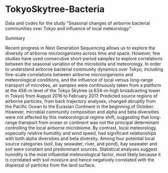 # TokyoSkytree-Bacteria

Data and codes for the study "Seasonal changes of airborne bacterial communities over Tokyo and influence of local meteorology"

Summary

Recent progress in Next Generation Sequencing allows us to explore the diversity of airborne microorganisms across time and space. However, few studies have used consecutive short-period samples to explore correlations between the seasonal variation of the microbiota and meteorology. In order to understand airborne bacterial community dynamics over Tokyo, including fine-scale correlations between airborne microorganisms and meteorological conditions, and the influence of local versus long-range transport of microbes, air samples were continuously taken from a platform at the 458-m level of the Tokyo Skytree (a 634-m-high broadcasting tower in Tokyo) from August 2016 to February 2017. Predicted source regions of airborne particles, from back trajectory analyses, changed abruptly from the Pacific Ocean to the Eurasian Continent in the beginning of October. However, microbial community composition and alpha and beta diversities were not affected by this meteorological regime shift, suggesting that long-range transport from ocean or continent was not the principal determinant controlling the local airborne microbiome. By contrast, local meteorology, especially relative humidity and wind speed, had significant relationships with both alpha diversities and beta diversity. Among four potential local source categories (soil, bay seawater, river, and pond), bay seawater and soil were constant and predominant sources. Statistical analyses suggest humidity is the most influential meteorological factor, most likely because it is correlated with soil moisture and hence negatively correlated with the dispersal of particles from the land surface. 

